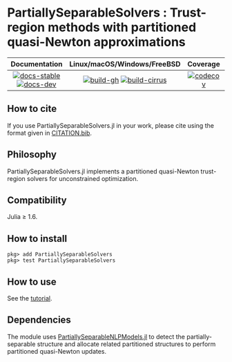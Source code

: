 # PartiallySeparableSolvers : Trust-region methods with partitioned quasi-Newton approximations

| **Documentation** | **Linux/macOS/Windows/FreeBSD** | **Coverage** | **DOI** |
|:-----------------:|:-------------------------------:|:------------:|:-------:|
| [![docs-stable][docs-stable-img]][docs-stable-url] [![docs-dev][docs-dev-img]][docs-dev-url] | [![build-gh][build-gh-img]][build-gh-url] [![build-cirrus][build-cirrus-img]][build-cirrus-url] | [![codecov][codecov-img]][codecov-url] | [![doi][doi-img]][doi-url] |

[docs-stable-img]: https://img.shields.io/badge/docs-stable-blue.svg
[docs-stable-url]: https://JuliaSmoothOptimizers.github.io/PartiallySeparableSolvers.jl/stable
[docs-dev-img]: https://img.shields.io/badge/docs-dev-purple.svg
[docs-dev-url]: https://JuliaSmoothOptimizers.github.io/PartiallySeparableSolvers.jl/dev
[build-gh-img]: https://github.com/JuliaSmoothOptimizers/PartiallySeparableSolvers.jl/workflows/CI/badge.svg?branch=master
[build-gh-url]: https://github.com/JuliaSmoothOptimizers/PartiallySeparableSolvers.jl/actions
[build-cirrus-img]: https://img.shields.io/cirrus/github/JuliaSmoothOptimizers/PartiallySeparableSolvers.jl?logo=Cirrus%20CI
[build-cirrus-url]: https://cirrus-ci.com/github/JuliaSmoothOptimizers/PartiallySeparableSolvers.jl
[codecov-img]: https://codecov.io/gh/JuliaSmoothOptimizers/PartiallySeparableSolvers.jl/branch/master/graph/badge.svg
[codecov-url]: https://app.codecov.io/gh/JuliaSmoothOptimizers/PartiallySeparableSolvers.jl
[doi-img]: https://zenodo.org/badge/267339899.svg
[doi-url]: https://zenodo.org/badge/latestdoi/267339899

## How to cite

If you use PartiallySeparableSolvers.jl in your work, please cite using the format given in [CITATION.bib](CITATION.bib).

## Philosophy
PartiallySeparableSolvers.jl implements a partitioned quasi-Newton trust-region solvers for unconstrained optimization.

## Compatibility
Julia ≥ 1.6.

## How to install
```
pkg> add PartiallySeparableSolvers
pkg> test PartiallySeparableSolvers
```

## How to use 
See the [tutorial](https://JuliaSmoothOptimizers.github.io/PartiallySeparableSolvers.jl/dev/tutorial/).

## Dependencies
The module uses [PartiallySeparableNLPModels.jl](https://github.com/JuliaSmoothOptimizers/PartiallySeparableNLPModels.jl) to detect the partially-separable structure and allocate related partitioned structures to perform partitioned quasi-Newton updates.

